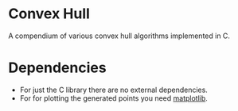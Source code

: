 # Convex Hull
A compendium of various convex hull algorithms implemented in C.

# Dependencies
- For just the C library there are no external dependencies.
- For for plotting the generated points you need [matplotlib](https://matplotlib.org/stable/install/index.html).
